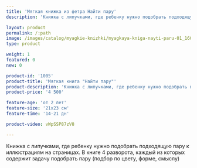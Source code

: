 ```yaml
---
title: 'Мягкая книжка из фетра Найти пару'
description: 'Книжка с липучками, где ребенку нужно подобрать подходящую пару к иллюстрациям на страницах. В книге 4 разворота, каждый из которых содержит задачу подобрать пару (подбор по цвету, форме, смыслу)'

layout: product
permalink: /:path
image: /images/catalog/myagkie-knizhki/myagkaya-kniga-nayti-paru-01_1600w.jpg
type: product

weight: 1
featured: 0
new: 0

product-id: '1005'
product-title: 'Мягкая книга "Найти пару"'
product-description: 'Книжка с липучками, где ребенку нужно подобрать подходящую пару к иллюстрациям на страницах. В книге 4 разворота, каждый из которых содержит задачу подобрать пару (подбор по цвету, форме, смыслу)'
product-price: '4 500'

feature-age: 'от 2 лет'
feature-size: '21х23 см'
feature-time: '14-21 дн'

product-video: vWpSSP87zV8

---
```

Книжка с липучками, где ребенку нужно подобрать подходящую пару к иллюстрациям на страницах. В книге 4 разворота, каждый из которых содержит задачу подобрать пару (подбор по цвету, форме, смыслу) 